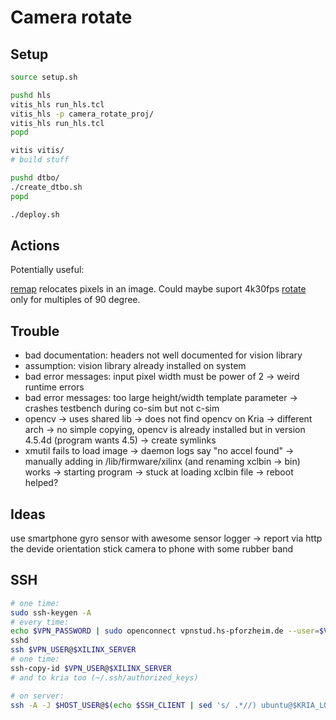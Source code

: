 # Camera rotate

## Setup

```bash
source setup.sh

pushd hls
vitis_hls run_hls.tcl 
vitis_hls -p camera_rotate_proj/
vitis_hls run_hls.tcl
popd

vitis vitis/
# build stuff

pushd dtbo/
./create_dtbo.sh
popd

./deploy.sh
```

## Actions

Potentially useful:

[remap](https://xilinx.github.io/Vitis_Libraries/vision/2022.1/api-reference.html#remap) relocates pixels in an image. Could maybe suport 4k30fps
[rotate](https://xilinx.github.io/Vitis_Libraries/vision/2022.1/api-reference.html#rotate) only for multiples of 90 degree.

## Trouble
- bad documentation: headers not well documented for vision library
- assumption: vision library already installed on system
- bad error messages: input pixel width must be power of 2 -> weird runtime errors
- bad error messages: too large height/width template parameter -> crashes testbench during co-sim but not c-sim
- opencv -> uses shared lib -> does not find opencv on Kria -> different arch -> no simple copying, opencv is already installed but in version 4.5.4d (program wants 4.5) -> create symlinks
- xmutil fails to load image -> daemon logs say "no accel found" -> manually adding in /lib/firmware/xilinx (and renaming xclbin -> bin) works -> starting program -> stuck at loading xclbin file -> reboot helped?

## Ideas

use smartphone gyro sensor with awesome sensor logger -> report via http the devide orientation
stick camera to phone with some rubber band


## SSH

```bash
# one time:
sudo ssh-keygen -A
# every time:
echo $VPN_PASSWORD | sudo openconnect vpnstud.hs-pforzheim.de --user=$VPN_USER --passwd-on-stdin --background
sshd
ssh $VPN_USER@$XILINX_SERVER
# one time:
ssh-copy-id $VPN_USER@$XILINX_SERVER
# and to kria too (~/.ssh/authorized_keys)

# on server:
ssh -A -J $HOST_USER@$(echo $SSH_CLIENT | sed 's/ .*//) ubuntu@$KRIA_LOCAL_IP
```
